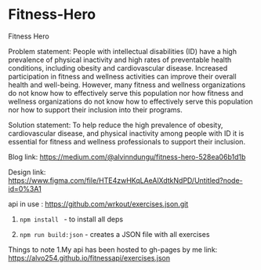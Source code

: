 # Fitness-Hero
Fitness Hero

Problem statement:
People with intellectual disabilities (ID) have a high prevalence of physical inactivity and high rates of preventable health conditions, including obesity and cardiovascular disease. Increased participation in fitness and wellness activities can improve their overall health and well-being. However, many fitness and wellness organizations do not know how to effectively serve this population nor how fitness and wellness organizations do not know how to effectively serve this population nor how to support their inclusion into their programs.

Solution statement:
To help reduce the high prevalence of obesity, cardiovascular disease, and physical inactivity among people with ID it is essential for fitness and wellness professionals to support their inclusion.

Blog link: https://medium.com/@alvinndungu/fitness-hero-528ea06b1d1b

Design link: https://www.figma.com/file/HTE4zwHKqLAeAlXdtkNdPD/Untitled?node-id=0%3A1

api in use : https://github.com/wrkout/exercises.json.git



1. `npm install ` - to install all deps

2. `npm run build:json` - creates a JSON file with all exercises

Things to note
1.My api has been hosted to gh-pages by me link: https://alvo254.github.io/fitnessapi/exercises.json



